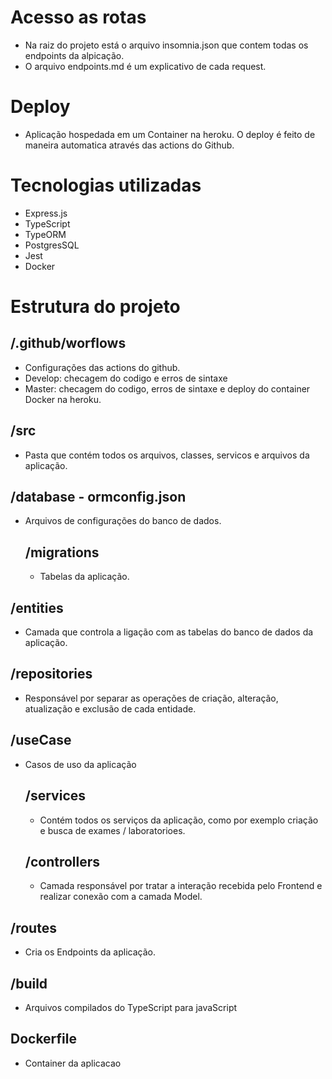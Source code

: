 # Acesso as rotas

- Na raiz do projeto está o arquivo insomnia.json que contem todas os endpoints da alpicação.
- O arquivo endpoints.md é um explicativo de cada request.

# Deploy

- Aplicação hospedada em um Container na heroku. O deploy é feito de maneira automatica através das actions do Github.

# Tecnologias utilizadas
  - Express.js
  - TypeScript
  - TypeORM
  - PostgresSQL
  - Jest
  - Docker

# Estrutura do projeto
  ## /.github/worflows
  - Configurações das actions do github.
  - Develop: checagem do codigo e erros de sintaxe
  - Master: checagem do codigo, erros de sintaxe e deploy do container Docker na heroku.

  ## /src
  - Pasta que contém todos os arquivos, classes, servicos e arquivos da aplicação.

  ## /database - ormconfig.json
  - Arquivos de configurações do banco de dados.

    ## /migrations
    - Tabelas da aplicação.

  ## /entities
  - Camada que controla a ligação com as tabelas do banco de dados da aplicação.


  ## /repositories
  - Responsável por separar as operações de criação, alteração, atualização e exclusão de cada entidade.

  ## /useCase
  - Casos de uso da aplicação

    ## /services
    - Contém todos os serviços da aplicação, como por exemplo criação e busca de exames / laboratorioes.

    ## /controllers
    - Camada responsável por tratar a interação recebida pelo Frontend e realizar conexão com a camada Model.

  ## /routes
  - Cria os Endpoints da aplicação.

  ## /build
  - Arquivos compilados do TypeScript para javaScript

  ## Dockerfile
  - Container da aplicacao

